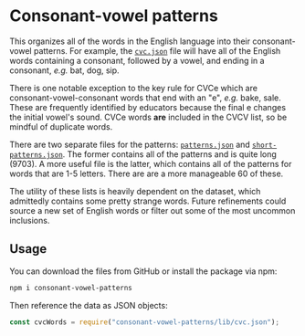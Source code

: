 # Consonant-vowel patterns

This organizes all of the words in the English language into their consonant-vowel patterns. For example, the [`cvc.json`](./lib/cvc.json) file will have all of the English words containing a consonant, followed by a vowel, and ending in a consonant, _e.g._ bat, dog, sip.

There is one notable exception to the key rule for CVCe which are consonant-vowel-consonant words that end with an "e", _e.g._ bake, sale. These are frequently identified by educators because the final e changes the initial vowel's sound. CVCe words **are** included in the CVCV list, so be mindful of duplicate words.

There are two separate files for the patterns: [`patterns.json`](./lib/patterns.json) and [`short-patterns.json`](./lib/short-patterns.json). The former contains all of the patterns and is quite long (9703). A more useful file is the latter, which contains all of the patterns for words that are 1-5 letters. There are are a more manageable 60 of these.

The utility of these lists is heavily dependent on the dataset, which admittedly contains some pretty strange words. Future refinements could source a new set of English words or filter out some of the most uncommon inclusions.

## Usage

You can download the files from GitHub or install the package via npm:

```sh
npm i consonant-vowel-patterns
```

Then reference the data as JSON objects:

```js
const cvcWords = require("consonant-vowel-patterns/lib/cvc.json");
```
